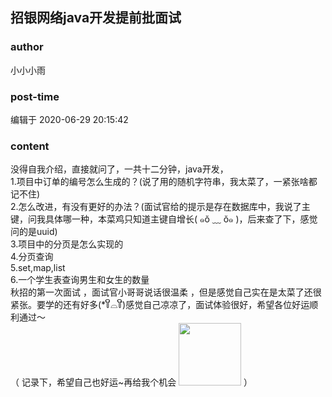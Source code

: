 ## 招银网络java开发提前批面试
### author 
小小小雨
### post-time 

编辑于  2020-06-29 20:15:42
### content 
<div class="post-topic-des nc-post-content">
 没得自我介绍，直接就问了，一共十二分钟，java开发，
 <br/>
 1.项目中订单的编号怎么生成的？(说了用的随机字符串，我太菜了，一紧张啥都记不住)
 <br/>
 2.怎么改进，有没有更好的办法？(面试官给的提示是存在数据库中，我说了主键，问我具体哪一种，本菜鸡只知道主键自增长( ๑ŏ ﹏ ŏ๑ )，后来查了下，感觉问的是uuid)
 <br/>
 3.项目中的分页是怎么实现的
 <br/>
 4.分页查询
 <br/>
 5.set,map,list
 <br/>
 6.一个学生表查询男生和女生的数量
 <br/>
 <div>
  秋招的第一次面试
  <span>
   ，面试官小哥哥说话很温柔
  </span>
  ，但是感觉自己实在是太菜了还很紧张。要学的还有好多(*꒦ິ⌓꒦ີ)感觉自己凉凉了，面试体验很好，希望各位好运顺利通过～
 </div>
 <div>
  （
  <span>
   记录下，希望自己也好运~再给我个机会
  </span>
  <img data-card-emoji="[抱抱]" height="100px" src="https://uploadfiles.nowcoder.com/images/20191018/468200_1571397153644_2484A7DF36877A14689574EEBDA6DD7C" width="100px"/>
  ）
 </div>
</div>
